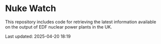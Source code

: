 # Nuke Watch

This repository includes code for retrieving the latest information available on the output of EDF nuclear power plants in the UK.

Last updated: 2025-04-20 18:19